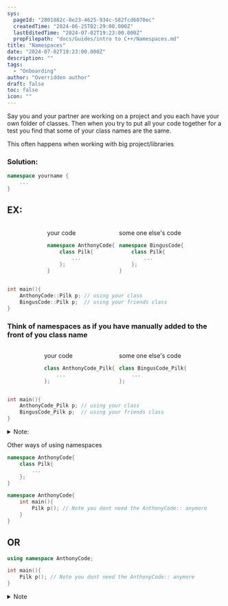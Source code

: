```yaml
---
sys:
  pageId: "2801882c-8e23-4625-934c-582fcd6070ec"
  createdTime: "2024-06-25T02:29:00.000Z"
  lastEditedTime: "2024-07-02T19:23:00.000Z"
  propFilepath: "docs/Guides/intro to C++/Namespaces.md"
title: "Namespaces"
date: "2024-07-02T19:23:00.000Z"
description: ""
tags:
  - "Onboarding"
author: "Overridden author"
draft: false
toc: false
icon: ""
---
```


Say you and your partner are working on a project and you each have your own folder of classes. Then when you try to put all your code together for a test you find that some of your class names are the same.

This often happens when working with big project/libraries 

### Solution:

```cpp
namespace yourname {
	...
}
```

## EX:

<div style="display: flex;flex-direction: row; column-gap:10px; max-width: 630px;justify-content: center;">
<div>

your code

```cpp
namespace AnthonyCode{
	class Pilk{
		...
	};
}
```

</div>
<div>

some one else's code

```cpp
namespace BingusCode{
	class Pilk{
		...
	};
}
```

</div>
</div>

```cpp
int main(){
	AnthonyCode::Pilk p; // using your class
	BingusCode::Pilk p;  // using your friends class
}
```

### Think of namespaces as if you have manually added to the front of you class name

<div style="display: flex;flex-direction: row; column-gap:10px; max-width: 630px;justify-content: center;">
<div>

your code

```cpp
class AnthonyCode_Pilk{
	...
};

```

</div>
<div>

some one else's code

```cpp
class BingusCode_Pilk{
	...
};

```

</div>
</div>

```cpp
int main(){
	AnthonyCode_Pilk p; // using your class
	BingusCode_Pilk p;  // using your friends class
}
```

<details>
      <summary>Note:</summary>
      Anything inside the `namespace` brackets now needs to have the prepended name before it.
  </details>

Other ways of using namespaces

```cpp
namespace AnthonyCode{
	class Pilk{
		...
	};
}
```

```cpp
namespace AnthonyCode{
	int main(){
		Pilk p(); // Note you dont need the AnthonyCode:: anymore
	}
}
```

## OR

```cpp
using namespace AnthonyCode;

int main(){
	Pilk p(); // Note you dont need the AnthonyCode:: anymore
}

```

<details>
      <summary>Note</summary>
      name spaces are a thing in other languages like python or java
  </details>
